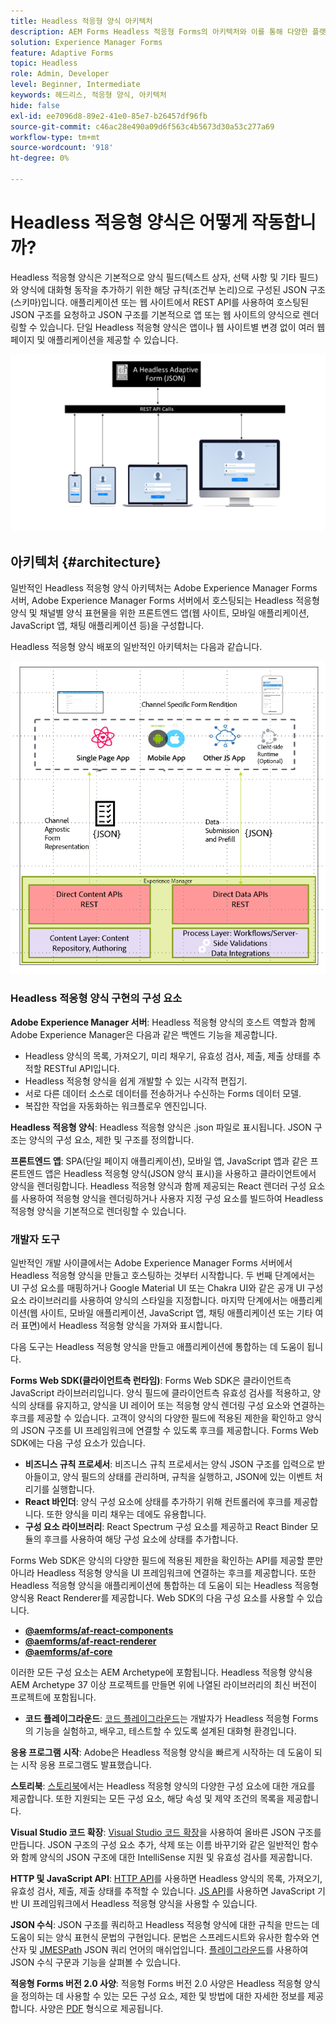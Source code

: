 ```yaml
---
title: Headless 적응형 양식 아키텍처
description: AEM Forms Headless 적응형 Forms의 아키텍처와 이를 통해 다양한 플랫폼용 양식을 신속하게 구축할 수 있는 방법에 대해 알아봅니다. 이 문서에서는 Headless 적응형 Forms의 작동 방식과 양식 작성 프로세스를 단순화하기 위해 다양한 애플리케이션과 통합할 수 있는 방법에 대한 통찰력을 제공합니다.
solution: Experience Manager Forms
feature: Adaptive Forms
topic: Headless
role: Admin, Developer
level: Beginner, Intermediate
keywords: 헤드리스, 적응형 양식, 아키텍처
hide: false
exl-id: ee7096d8-89e2-41e0-85e7-b26457df96fb
source-git-commit: c46ac28e490a09d6f563c4b5673d30a53c277a69
workflow-type: tm+mt
source-wordcount: '918'
ht-degree: 0%

---
```



# Headless 적응형 양식은 어떻게 작동합니까?

Headless 적응형 양식은 기본적으로 양식 필드(텍스트 상자, 선택 사항 및 기타 필드)와 양식에 대화형 동작을 추가하기 위한 해당 규칙(조건부 논리)으로 구성된 JSON 구조(스키마)입니다. 애플리케이션 또는 웹 사이트에서 REST API를 사용하여 호스팅된 JSON 구조를 요청하고 JSON 구조를 기본적으로 앱 또는 웹 사이트의 양식으로 렌더링할 수 있습니다. 단일 Headless 적응형 양식은 앱이나 웹 사이트별 변경 없이 여러 웹 페이지 및 애플리케이션을 제공할 수 있습니다.

![Headless 적응형 양식 작동 방식](/help/assets/how-headless-adaprive-forms-work.png)

## 아키텍처 {#architecture}

일반적인 Headless 적응형 양식 아키텍처는 Adobe Experience Manager Forms 서버, Adobe Experience Manager Forms 서버에서 호스팅되는 Headless 적응형 양식 및 채널별 양식 표현물을 위한 프론트엔드 앱(웹 사이트, 모바일 애플리케이션, JavaScript 앱, 채팅 애플리케이션 등)을 구성합니다.

Headless 적응형 양식 배포의 일반적인 아키텍처는 다음과 같습니다.

![아키텍처](/help/assets/headless-af-architecture.png)

<!-- 

You can use the React renderer component shipped with Headless adaptive forms to render an Adaptive Form or build your own custom component to natively render a Headless Form in a website or an application or use any UI framework or programming language to build your own components to render your forms.

A typical Headless adaptive forms architecture constitutes an Adobe Experience Manager Server, JSON structure of forms, various frontend apps for channel-specific form renditions.

![Architecture](/help/assets/headless-af-architecture.png) -->

### Headless 적응형 양식 구현의 구성 요소

**Adobe Experience Manager 서버**: Headless 적응형 양식의 호스트 역할과 함께 Adobe Experience Manager은 다음과 같은 백엔드 기능을 제공합니다.

* Headless 양식의 목록, 가져오기, 미리 채우기, 유효성 검사, 제출, 제출 상태를 추적할 RESTful API입니다.
* Headless 적응형 양식을 쉽게 개발할 수 있는 시각적 편집기.
* 서로 다른 데이터 소스로 데이터를 전송하거나 수신하는 Forms 데이터 모델.
* 복잡한 작업을 자동화하는 워크플로우 엔진입니다.

**Headless 적응형 양식**: Headless 적응형 양식은 .json 파일로 표시됩니다. JSON 구조는 양식의 구성 요소, 제한 및 구조를 정의합니다.

**프론트엔드 앱**: SPA(단일 페이지 애플리케이션), 모바일 앱, JavaScript 앱과 같은 프론트엔드 앱은 Headless 적응형 양식(JSON 양식 표시)을 사용하고 클라이언트에서 양식을 렌더링합니다. Headless 적응형 양식과 함께 제공되는 React 렌더러 구성 요소를 사용하여 적응형 양식을 렌더링하거나 사용자 지정 구성 요소를 빌드하여 Headless 적응형 양식을 기본적으로 렌더링할 수 있습니다.

<!-- ### Understanding Headless adaptive forms definition -->



### 개발자 도구

일반적인 개발 사이클에서는 Adobe Experience Manager Forms 서버에서 Headless 적응형 양식을 만들고 호스팅하는 것부터 시작합니다. 두 번째 단계에서는 UI 구성 요소를 매핑하거나 Google Material UI 또는 Chakra UI와 같은 공개 UI 구성 요소 라이브러리를 사용하여 양식의 스타일을 지정합니다. 마지막 단계에서는 애플리케이션(웹 사이트, 모바일 애플리케이션, JavaScript 앱, 채팅 애플리케이션 또는 기타 여러 표면)에서 Headless 적응형 양식을 가져와 표시합니다.

다음 도구는 Headless 적응형 양식을 만들고 애플리케이션에 통합하는 데 도움이 됩니다.

**Forms Web SDK(클라이언트측 런타임)**: Forms Web SDK은 클라이언트측 JavaScript 라이브러리입니다. 양식 필드에 클라이언트측 유효성 검사를 적용하고, 양식의 상태를 유지하고, 양식을 UI 레이어 또는 적응형 양식 렌더링 구성 요소와 연결하는 후크를 제공할 수 있습니다. 고객이 양식의 다양한 필드에 적용된 제한을 확인하고 양식의 JSON 구조를 UI 프레임워크에 연결할 수 있도록 후크를 제공합니다. Forms Web SDK에는 다음 구성 요소가 있습니다.

* **비즈니스 규칙 프로세서**: 비즈니스 규칙 프로세서는 양식 JSON 구조를 입력으로 받아들이고, 양식 필드의 상태를 관리하며, 규칙을 실행하고, JSON에 있는 이벤트 처리기를 실행합니다.
* **React 바인더**: 양식 구성 요소에 상태를 추가하기 위해 컨트롤러에 후크를 제공합니다. 또한 양식을 미리 채우는 데에도 유용합니다.
* **구성 요소 라이브러리**: React Spectrum 구성 요소를 제공하고 React Binder 모듈의 후크를 사용하여 해당 구성 요소에 상태를 추가합니다.

Forms Web SDK은 양식의 다양한 필드에 적용된 제한을 확인하는 API를 제공할 뿐만 아니라 Headless 적응형 양식을 UI 프레임워크에 연결하는 후크를 제공합니다. 또한 Headless 적응형 양식&#x200B;을 애플리케이션에 통합하는 데 도움이 되는 Headless 적응형 양식용 React Renderer를 제공합니다. Web SDK의 다음 구성 요소를 사용할 수 있습니다.

* **[@aemforms/af-react-components](https://www.npmjs.com/package/@aemforms/af-react-components)**
* **[@aemforms/af-react-renderer](https://www.npmjs.com/package/@aemforms/af-react-renderer)**
* **[@aemforms/af-core](https://www.npmjs.com/package/@aemforms/af-core)**

이러한 모든 구성 요소는 AEM Archetype에 포함됩니다. Headless 적응형 양식용 AEM Archetype 37 이상 프로젝트를 만들면 위에 나열된 라이브러리의 최신 버전이 프로젝트에 포함됩니다.

* **코드 플레이그라운드**: [코드 플레이그라운드](https://experienceleague.adobe.com/landing/aem-headless-forms/developer/code.html?lang=en)는 개발자가 Headless 적응형 Forms의 기능을 실험하고, 배우고, 테스트할 수 있도록 설계된 대화형 환경입니다.

**응용 프로그램 시작**: Adobe은 Headless 적응형 양식을 빠르게 시작하는 데 도움이 되는 시작 응용 프로그램도 발표했습니다.

<!-- **View Library (UI Layer)**: A custom form application built in a front-end language. You can use react, Angular, Flutter, NPM, Vue.js, Ionic, BootStrap, or any other language to built front end. You can also use the Headless adaptive forms Super Component, provided out-of-the-box, inside a react application to render a Headless adaptive form. Headless adaptive forms super component makes use of OOTB react spectrum -based form components to render the Headless adaptive form. 

Core-Components: It enables use to render an Adaptive Form using JSON structure. It uses rule grammar to help create dynamic field interactions. The rule grammar is based on [JSON formula](http://github.com/adobe/json-formula/). You can develop your own renderer or embed the React based Adaptive Forms renderer, provided OOTB, in your front-end app to render the form. -->

**스토리북**: [스토리북](https://opensource.adobe.com/aem-forms-af-runtime/storybook/)에서는 Headless 적응형 양식의 다양한 구성 요소에 대한 개요를 제공합니다. 또한 지원되는 모든 구성 요소, 해당 속성 및 제약 조건의 목록을 제공합니다.

**Visual Studio 코드 확장**: [Visual Studio 코드 확장](visual-studio-code-extension-for-headless-adaptive-forms.md)을 사용하여 올바른 JSON 구조를 만듭니다. JSON 구조의 구성 요소 추가, 삭제 또는 이름 바꾸기와 같은 일반적인 함수와 함께 양식의 JSON 구조에 대한 IntelliSense 지원 및 유효성 검사를 제공합니다.

**HTTP 및 JavaScript API**: [HTTP API](https://opensource.adobe.com/aem-forms-af-runtime/api/)를 사용하면 Headless 양식의 목록, 가져오기, 유효성 검사, 제출, 제출 상태를 추적할 수 있습니다. [JS API](https://opensource.adobe.com/aem-forms-af-runtime/jsdocs/)를 사용하면 JavaScript 기반 UI 프레임워크에서 Headless 적응형 양식을 사용할 수 있습니다.

**JSON 수식**: JSON 구조를 쿼리하고 Headless 적응형 양식에 대한 규칙을 만드는 데 도움이 되는 양식 표현식 문법의 구현입니다. 문법은 스프레드시트와 유사한 함수와 연산자 및 [JMESPath](https://jmespath.org/) JSON 쿼리 언어의 매쉬업입니다. [플레이그라운드](https://opensource.adobe.com/json-formula/dist/index.html)를 사용하여 JSON 수식 구문과 기능을 살펴볼 수 있습니다.

**적응형 Forms 버전 2.0 사양**: 적응형 Forms 버전 2.0 사양은 Headless 적응형 양식을 정의하는 데 사용할 수 있는 모든 구성 요소, 제한 및 방법에 대한 자세한 정보를 제공합니다. 사양은 [PDF](/help/assets/headless-adaptive-forms-specification.pdf) 형식으로 제공됩니다.

